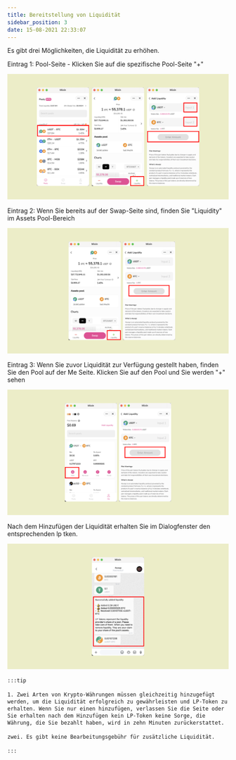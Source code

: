 ```yaml
---
title: Bereitstellung von Liquidität
sidebar_position: 3
date: 15-08-2021 22:33:07
---
```


Es gibt drei Möglichkeiten, die Liquidität zu erhöhen.

Eintrag 1: Pool-Seite - Klicken Sie auf die spezifische Pool-Seite "+"

![](../assets/add-liquidity-p1.png)

Eintrag 2: Wenn Sie bereits auf der Swap-Seite sind, finden Sie "Liquidity" im Assets Pool-Bereich

![](../assets/add-liquidity-p2.png)

Eintrag 3: Wenn Sie zuvor Liquidität zur Verfügung gestellt haben, finden Sie den Pool auf der Me Seite. Klicken Sie auf den Pool und Sie werden "+" sehen

![](../assets/add-liquidity-p3.png)

Nach dem Hinzufügen der Liquidität erhalten Sie im Dialogfenster den entsprechenden lp tken.

![](../assets/add-liquidity-p4.png)

````mdx-code-block
:::tip

1. Zwei Arten von Krypto-Währungen müssen gleichzeitig hinzugefügt werden, um die Liquidität erfolgreich zu gewährleisten und LP-Token zu erhalten. Wenn Sie nur einen hinzufügen, verlassen Sie die Seite oder Sie erhalten nach dem Hinzufügen kein LP-Token keine Sorge, die Währung, die Sie bezahlt haben, wird in zehn Minuten zurückerstattet.

zwei. Es gibt keine Bearbeitungsgebühr für zusätzliche Liquidität.

:::
````